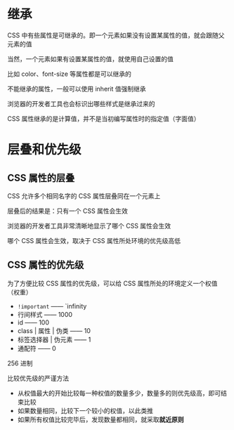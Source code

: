 # 继承

CSS 中有些属性是可继承的。即一个元素如果没有设置某属性的值，就会跟随父元素的值

当然，一个元素如果有设置某属性的值，就使用自己设置的值

比如 color、font-size 等属性都是可以继承的

不能继承的属性，一般可以使用 inherit 值强制继承

浏览器的开发者工具也会标识出哪些样式是继承过来的

CSS 属性继承的是计算值，并不是当初编写属性时的指定值（字面值）

# 层叠和优先级

## CSS 属性的层叠

CSS 允许多个相同名字的 CSS 属性层叠同在一个元素上

层叠后的结果是：只有一个 CSS 属性会生效

浏览器的开发者工具非常清晰地显示了哪个 CSS 属性会生效

哪个 CSS 属性会生效，取决于 CSS 属性所处环境的优先级高低

## CSS 属性的优先级

为了方便比较 CSS 属性的优先级，可以给 CSS 属性所处的环境定义一个权值（权重）

- `!important` —— `infinity
- 行间样式 —— 1000
- id —— 100
- class | 属性 | 伪类 —— 10
- 标签选择器 | 伪元素 —— 1
- 通配符 —— 0

256 进制

比较优先级的严谨方法

- 从权值最大的开始比较每一种权值的数量多少，数量多的则优先级高，即可结束比较
- 如果数量相同，比较下一个较小的权值，以此类推
- 如果所有权值比较完毕后，发现数量都相同，就采取**就近原则**
